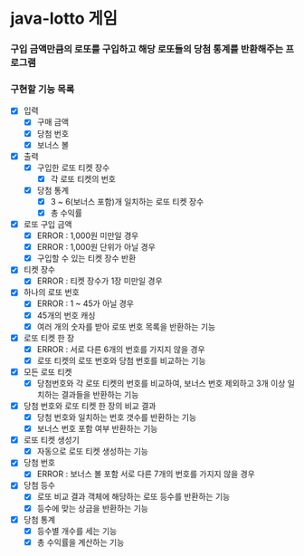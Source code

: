 # java-lotto 게임

### 구입 금액만큼의 로또를 구입하고 해당 로또들의 당첨 통계를 반환해주는 프로그램

### 구현할 기능 목록

- [x] 입력
    - [x] 구매 금액
    - [x] 당첨 번호 
    - [x] 보너스 볼
    
- [x] 출력
    - [x] 구입한 로또 티켓 장수
        - [x] 각 로또 티켓의 번호
    - [x] 당첨 통계
        - [x] 3 ~ 6(보너스 포함)개 일치하는 로또 티켓 장수 
        - [x] 총 수익률
        
- [x] 로또 구입 금액
    - [x] ERROR : 1,000원 미만일 경우
    - [x] ERROR : 1,000원 단위가 아닐 경우
    - [x] 구입할 수 있는 티켓 장수 반환
    
- [x] 티켓 장수
    - [x] ERROR : 티켓 장수가 1장 미만일 경우
    
- [x] 하나의 로또 번호
    - [x] ERROR : 1 ~ 45가 아닐 경우
    - [x] 45개의 번호 캐싱
    - [x] 여러 개의 숫자를 받아 로또 번호 목록을 반환하는 기능
    
- [x] 로또 티켓 한 장
    - [x] ERROR : 서로 다른 6개의 번호를 가지지 않을 경우
    - [x] 로또 티켓의 로또 번호와 당첨 번호를 비교하는 기능 
    
- [x] 모든 로또 티켓
    - [x] 당첨번호와 각 로또 티켓의 번호를 비교하여, 보너스 번호 제외하고 3개 이상 일치하는 결과들을 반환하는 기능
    
- [x] 당첨 번호와 로또 티켓 한 장의 비교 결과
    - [x] 당첨 번호와 일치하는 번호 갯수를 반환하는 기능
    - [x] 보너스 번호 포함 여부 반환하는 기능
    
- [x] 로또 티켓 생성기
    - [x] 자동으로 로또 티켓 생성하는 기능 

- [x] 당첨 번호
    - [x] ERROR : 보너스 볼 포함 서로 다른 7개의 번호를 가지지 않을 경우

- [x] 당첨 등수
    - [x] 로또 비교 결과 객체에 해당하는 로또 등수를 반환하는 기능
    - [x] 등수에 맞는 상금을 반환하는 기능

- [x] 당첨 통계
    - [x] 등수별 개수를 세는 기능
    - [x] 총 수익률을 계산하는 기능 
